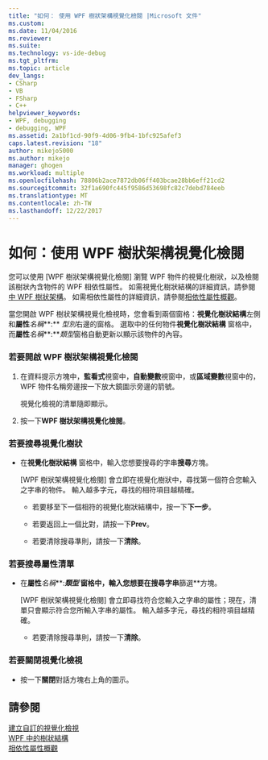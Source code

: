 ```yaml
---
title: "如何： 使用 WPF 樹狀架構視覺化檢閱 |Microsoft 文件"
ms.custom: 
ms.date: 11/04/2016
ms.reviewer: 
ms.suite: 
ms.technology: vs-ide-debug
ms.tgt_pltfrm: 
ms.topic: article
dev_langs:
- CSharp
- VB
- FSharp
- C++
helpviewer_keywords:
- WPF, debugging
- debugging, WPF
ms.assetid: 2a1bf1cd-90f9-4d06-9fb4-1bfc925afef3
caps.latest.revision: "18"
author: mikejo5000
ms.author: mikejo
manager: ghogen
ms.workload: multiple
ms.openlocfilehash: 78806b2ace7872db06ff403bcae28bb6eff21cd2
ms.sourcegitcommit: 32f1a690fc445f9586d53698fc82c7debd784eeb
ms.translationtype: MT
ms.contentlocale: zh-TW
ms.lasthandoff: 12/22/2017
---
```

# <a name="how-to-use-the-wpf-tree-visualizer"></a>如何：使用 WPF 樹狀架構視覺化檢閱
您可以使用 [WPF 樹狀架構視覺化檢閱] 瀏覽 WPF 物件的視覺化樹狀，以及檢閱該樹狀內含物件的 WPF 相依性屬性。 如需視覺化樹狀結構的詳細資訊，請參閱[中 WPF 樹狀架構](/dotnet/framework/wpf/advanced/trees-in-wpf)。 如需相依性屬性的詳細資訊，請參閱[相依性屬性概觀](/dotnet/framework/wpf/advanced/dependency-properties-overview)。  
  
 當您開啟 WPF 樹狀架構視覺化檢視時，您會看到兩個窗格：**視覺化樹狀結構**左側和**屬性***名稱***:** *型別*右邊的窗格。 選取中的任何物件**視覺化樹狀結構** 窗格中，而**屬性***名稱***:***類型*窗格自動更新以顯示該物件的內容。  
  
### <a name="to-open-the-wpf-tree-visualizer"></a>若要開啟 WPF 樹狀架構視覺化檢閱  
  
1.  在資料提示方塊中，**監看式**視窗中，**自動變數**視窗中，或**區域變數**視窗中的，WPF 物件名稱旁邊按一下放大鏡圖示旁邊的箭號。  
  
     視覺化檢視的清單隨即顯示。  
  
2.  按一下**WPF 樹狀架構視覺化檢閱**。  
  
### <a name="to-search-the-visual-tree"></a>若要搜尋視覺化樹狀  
  
-   在**視覺化樹狀結構** 窗格中，輸入您想要搜尋的字串**搜尋**方塊。  
  
     [WPF 樹狀架構視覺化檢閱] 會立即在視覺化樹狀中，尋找第一個符合您輸入之字串的物件。 輸入越多字元，尋找的相符項目越精確。  
  
    -   若要移至下一個相符的視覺化樹狀結構中，按一下**下一步**。  
  
    -   若要返回上一個比對，請按一下**Prev**。  
  
    -   若要清除搜尋準則，請按一下**清除**。  
  
### <a name="to-search-the-properties-list"></a>若要搜尋屬性清單  
  
-   在**屬性***名稱***:***類型* 窗格中，輸入您想要在搜尋字串**篩選**方塊。  
  
     [WPF 樹狀架構視覺化檢閱] 會立即尋找符合您輸入之字串的屬性；現在，清單只會顯示符合您所輸入字串的屬性。 輸入越多字元，尋找的相符項目越精確。  
  
    -   若要清除搜尋準則，請按一下**清除**。  
  
### <a name="to-close-the-visualizer"></a>若要關閉視覺化檢視  
  
-   按一下**關閉**對話方塊右上角的圖示。  
  
## <a name="see-also"></a>請參閱  
 [建立自訂的視覺化檢視](../debugger/create-custom-visualizers-of-data.md)   
 [WPF 中的樹狀結構](/dotnet/framework/wpf/advanced/trees-in-wpf)   
 [相依性屬性概觀](/dotnet/framework/wpf/advanced/dependency-properties-overview)